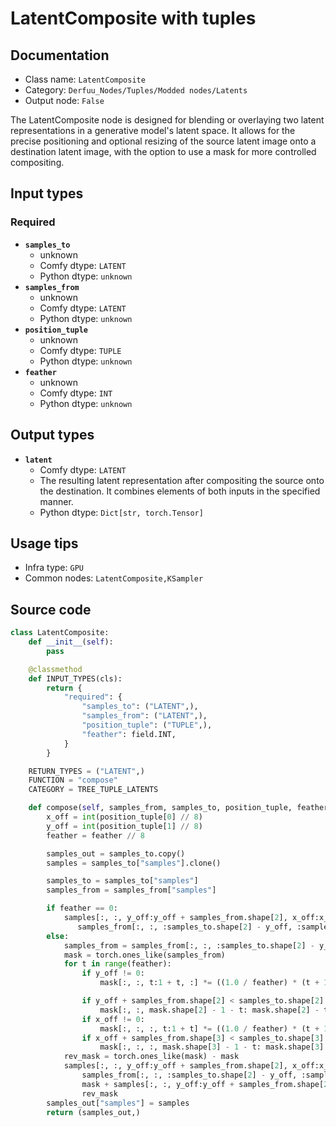 # LatentComposite with tuples
## Documentation
- Class name: `LatentComposite`
- Category: `Derfuu_Nodes/Tuples/Modded nodes/Latents`
- Output node: `False`

The LatentComposite node is designed for blending or overlaying two latent representations in a generative model's latent space. It allows for the precise positioning and optional resizing of the source latent image onto a destination latent image, with the option to use a mask for more controlled compositing.
## Input types
### Required
- **`samples_to`**
    - unknown
    - Comfy dtype: `LATENT`
    - Python dtype: `unknown`
- **`samples_from`**
    - unknown
    - Comfy dtype: `LATENT`
    - Python dtype: `unknown`
- **`position_tuple`**
    - unknown
    - Comfy dtype: `TUPLE`
    - Python dtype: `unknown`
- **`feather`**
    - unknown
    - Comfy dtype: `INT`
    - Python dtype: `unknown`
## Output types
- **`latent`**
    - Comfy dtype: `LATENT`
    - The resulting latent representation after compositing the source onto the destination. It combines elements of both inputs in the specified manner.
    - Python dtype: `Dict[str, torch.Tensor]`
## Usage tips
- Infra type: `GPU`
- Common nodes: `LatentComposite,KSampler`


## Source code
```python
class LatentComposite:
    def __init__(self):
        pass

    @classmethod
    def INPUT_TYPES(cls):
        return {
            "required": {
                "samples_to": ("LATENT",),
                "samples_from": ("LATENT",),
                "position_tuple": ("TUPLE",),
                "feather": field.INT,
            }
        }

    RETURN_TYPES = ("LATENT",)
    FUNCTION = "compose"
    CATEGORY = TREE_TUPLE_LATENTS

    def compose(self, samples_from, samples_to, position_tuple, feather):
        x_off = int(position_tuple[0] // 8)
        y_off = int(position_tuple[1] // 8)
        feather = feather // 8

        samples_out = samples_to.copy()
        samples = samples_to["samples"].clone()

        samples_to = samples_to["samples"]
        samples_from = samples_from["samples"]

        if feather == 0:
            samples[:, :, y_off:y_off + samples_from.shape[2], x_off:x_off + samples_from.shape[3]] = \
               samples_from[:, :, :samples_to.shape[2] - y_off, :samples_to.shape[3] - x_off]
        else:
            samples_from = samples_from[:, :, :samples_to.shape[2] - y_off, :samples_to.shape[3] - x_off]
            mask = torch.ones_like(samples_from)
            for t in range(feather):
                if y_off != 0:
                    mask[:, :, t:1 + t, :] *= ((1.0 / feather) * (t + 1))

                if y_off + samples_from.shape[2] < samples_to.shape[2]:
                    mask[:, :, mask.shape[2] - 1 - t: mask.shape[2] - t, :] *= ((1.0 / feather) * (t + 1))
                if x_off != 0:
                    mask[:, :, :, t:1 + t] *= ((1.0 / feather) * (t + 1))
                if x_off + samples_from.shape[3] < samples_to.shape[3]:
                    mask[:, :, :, mask.shape[3] - 1 - t: mask.shape[3] - t] *= ((1.0 / feather) * (t + 1))
            rev_mask = torch.ones_like(mask) - mask
            samples[:, :, y_off:y_off + samples_from.shape[2], x_off:x_off + samples_from.shape[3]] = \
                samples_from[:, :, :samples_to.shape[2] - y_off, :samples_to.shape[3] - x_off] * \
                mask + samples[:, :, y_off:y_off + samples_from.shape[2], x_off:x_off + samples_from.shape[3]] *\
                rev_mask
        samples_out["samples"] = samples
        return (samples_out,)

```
